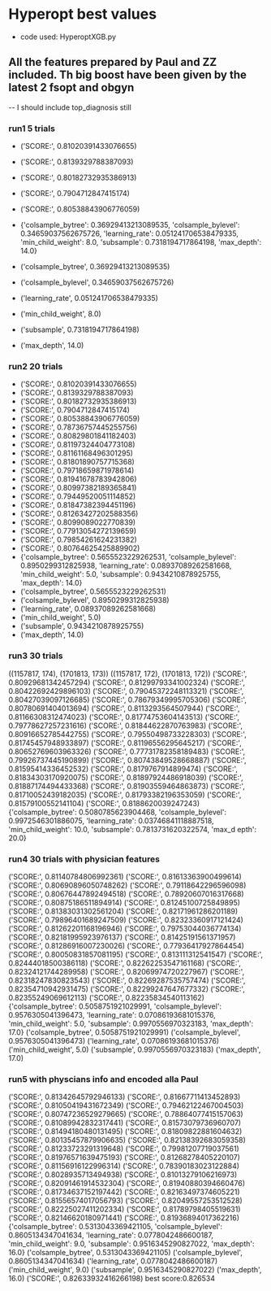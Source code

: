 # Hyperopt best values
- code used: HyperoptXGB.py
## All the features prepared by Paul and ZZ included. Th big boost have been given by the latest 2 fsopt and obgyn
-- I should include top_diagnosis still
### run1 5 trials
- ('SCORE:', 0.81020391433076655)
- ('SCORE:', 0.8139329788387093)
- ('SCORE:', 0.80182732935386913)
- ('SCORE:', 0.7904712847415174)
- ('SCORE:', 0.80538843906776059)

- {'colsample_bytree': 0.36929413213089535, 'colsample_bylevel': 0.34659037562675726, 'learning_rate': 0.051241706538479335, 'min_child_weight': 8.0, 'subsample': 0.7318194717864198, 'max_depth': 14.0}
- ('colsample_bytree', 0.36929413213089535)
- ('colsample_bylevel', 0.34659037562675726)
- ('learning_rate', 0.051241706538479335)
- ('min_child_weight', 8.0)
- ('subsample', 0.7318194717864198)
- ('max_depth', 14.0)

### run2 20 trials

- ('SCORE:', 0.81020391433076655)
- ('SCORE:', 0.8139329788387093)
- ('SCORE:', 0.80182732935386913)
- ('SCORE:', 0.7904712847415174)
- ('SCORE:', 0.80538843906776059)
- ('SCORE:', 0.78736757445255756)
- ('SCORE:', 0.80829801841182403)
- ('SCORE:', 0.81197324404773108)
- ('SCORE:', 0.81161168496301295)
- ('SCORE:', 0.81801890757715368)
- ('SCORE:', 0.79718659871978614)
- ('SCORE:', 0.81941678783942806)
- ('SCORE:', 0.80997382189365841)
- ('SCORE:', 0.79449520051114852)
- ('SCORE:', 0.81847382394451196)
- ('SCORE:', 0.81263427202588356)
- ('SCORE:', 0.8099089022770839)
- ('SCORE:', 0.77913054272139659)
- ('SCORE:', 0.79854261624231382)
- ('SCORE:', 0.80764625425889902)
- {'colsample_bytree': 0.5655523229262531, 'colsample_bylevel': 0.8950299312825938, 'learning_rate': 0.08937089262581668, 'min_child_weight': 5.0, 'subsample': 0.9434210878925755, 'max_depth': 14.0}
- ('colsample_bytree', 0.5655523229262531)
- ('colsample_bylevel', 0.8950299312825938)
- ('learning_rate', 0.08937089262581668)
- ('min_child_weight', 5.0)
- ('subsample', 0.9434210878925755)
- ('max_depth', 14.0)

### run3 30 trials
((1157817, 174), (1701813, 173))
((1157817, 172), (1701813, 172))
('SCORE:', 0.80929681342457294)
('SCORE:', 0.81299793341002324)
('SCORE:', 0.80422692429896103)
('SCORE:', 0.79045372248113321)
('SCORE:', 0.80427039097126685)
('SCORE:', 0.78679349995705306)
('SCORE:', 0.80780691404013694)
('SCORE:', 0.8113293564507944)
('SCORE:', 0.81166308312474023)
('SCORE:', 0.81774753604143513)
('SCORE:', 0.79778627257231616)
('SCORE:', 0.81844622870763983)
('SCORE:', 0.80916652785442755)
('SCORE:', 0.79550498733228303)
('SCORE:', 0.81745457948933897)
('SCORE:', 0.81196556295645217)
('SCORE:', 0.80652769603963326)
('SCORE:', 0.77731782358189483)
('SCORE:', 0.79926737445190899)
('SCORE:', 0.80743849528668887)
('SCORE:', 0.81595414336452532)
('SCORE:', 0.8179767914899474)
('SCORE:', 0.81834303170920075)
('SCORE:', 0.81897924486918039)
('SCORE:', 0.81887174494433368)
('SCORE:', 0.81903559464863873)
('SCORE:', 0.81710052439182035)
('SCORE:', 0.81793382196353059)
('SCORE:', 0.81579100552141104)
('SCORE:', 0.8188620039247243)
{'colsample_bytree': 0.5080785623904468, 'colsample_bylevel': 0.9972546301886075, 'learning_rate': 0.03746841118887518, 'min_child_weight': 10.0, 'subsample': 0.7813731620322574, 'max_d
epth': 20.0}
### run4 30 trials with physician features
('SCORE:', 0.81140784806992361)
('SCORE:', 0.81613363900499614)
('SCORE:', 0.80690896050748262)
('SCORE:', 0.79118642296596098)
('SCORE:', 0.80676447892494518)
('SCORE:', 0.78920607016317668)
('SCORE:', 0.80875186511894914)
('SCORE:', 0.81245100725849895)
('SCORE:', 0.81383031302561204)
('SCORE:', 0.82171961286201189)
('SCORE:', 0.79896401689247509)
('SCORE:', 0.82323360917121424)
('SCORE:', 0.81262201168196946)
('SCORE:', 0.79753044036774134)
('SCORE:', 0.82181995923976137)
('SCORE:', 0.81425191561371957)
('SCORE:', 0.81286916007230026)
('SCORE:', 0.77936417927864454)
('SCORE:', 0.80050831857081195)
('SCORE:', 0.813111312541547)
('SCORE:', 0.82444018500386118)
('SCORE:', 0.82262253547161168)
('SCORE:', 0.82324121744289958)
('SCORE:', 0.82069974720227967)
('SCORE:', 0.82318247830823543)
('SCORE:', 0.82269287535757474)
('SCORE:', 0.82354710942931475)
('SCORE:', 0.82299247647677332)
('SCORE:', 0.82355249069612113)
('SCORE:', 0.82235834540113162)
{'colsample_bytree': 0.5058751921029991, 'colsample_bylevel': 0.9576305041396473, 'learning_rate': 0.07086193681015376, 'min_child_weight': 5.0, 'subsample': 0.9970556970323183, 'max_depth': 17.0}
('colsample_bytree', 0.5058751921029991)
('colsample_bylevel', 0.9576305041396473)
('learning_rate', 0.07086193681015376)
('min_child_weight', 5.0)
('subsample', 0.9970556970323183)
('max_depth', 17.0)
### run5 with physcians info and encoded alla Paul

('SCORE:', 0.81342645792946133)
('SCORE:', 0.81667711413452893)
('SCORE:', 0.81050419431672349)
('SCORE:', 0.79462122467004503)
('SCORE:', 0.80747236529279665)
('SCORE:', 0.78864077415157063)
('SCORE:', 0.81089942832317441)
('SCORE:', 0.81573079736960707)
('SCORE:', 0.81494180480131495)
('SCORE:', 0.81809822881604632)
('SCORE:', 0.80135457879906635)
('SCORE:', 0.82138392683059358)
('SCORE:', 0.81233723291319648)
('SCORE:', 0.79981207719037561)
('SCORE:', 0.81976571639475193)
('SCORE:', 0.81268278405220107)
('SCORE:', 0.81156916122996314)
('SCORE:', 0.78390183023122884)
('SCORE:', 0.8028935713494938)
('SCORE:', 0.81013279106216973)
('SCORE:', 0.82091461914532304)
('SCORE:', 0.81940880394660476)
('SCORE:', 0.81734637152197442)
('SCORE:', 0.82163497374605221)
('SCORE:', 0.81556574017056793)
('SCORE:', 0.82049557253512528)
('SCORE:', 0.82225027411202334)
('SCORE:', 0.81789798405519631)
('SCORE:', 0.82146620180971441)
('SCORE:', 0.81936894017362216)
{'colsample_bytree': 0.5313043369421105, 'colsample_bylevel': 0.8605134347041634, 'learning_rate': 0.0778042486600187, 'min_child_weight': 9.0, 'subsample': 0.9516345290827022, 'max_depth': 16.0}
('colsample_bytree', 0.5313043369421105)
('colsample_bylevel', 0.8605134347041634)
('learning_rate', 0.0778042486600187)
('min_child_weight', 9.0)
('subsample', 0.9516345290827022)
('max_depth', 16.0)
('SCORE:', 0.82633932416266198)
best score:0.826534

